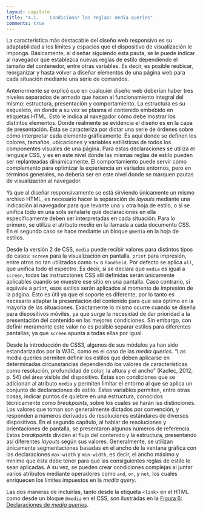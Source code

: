 ```yaml
---
layout: capitulo
title: "4.1.	Condicionar las reglas: media queries"
comments: true
---
```


La característica más destacable del diseño web responsivo es su adaptabilidad a los límites y espacios que el dispositivo de visualización le imponga. Básicamente, al diseñar siguiendo esta pauta, se le puede indicar al navegador que establezca nuevas reglas de estilo dependiendo el tamaño del contenedor, entre otras variables. Es decir, es posible reubicar, reorganizar y hasta volver a diseñar elementos de una página web para cada situación mediante una serie de comandos.

Anteriormente se explicó que en cualquier diseño web deberían haber tres niveles separados de armado que hacen al funcionamiento integral del mismo: estructura, presentación y comportamiento. La estructura es su esqueleto, en donde a su vez se plasma el contenido embebido en etiquetas HTML. Esto le indica al navegador cómo debe mostrar los distintos elementos. Donde realmente se evidencia el diseño es en la capa de presentación. Ésta se caracteriza por dictar una serie de órdenes sobre cómo interpretar cada elemento gráficamente. Es aquí donde se definen los colores, tamaños, ubicaciones y variables estilísticas de todos los componentes visuales de una página. Para estas declaraciones se utiliza el lenguaje CSS, y es en este nivel donde las mismas reglas de estilo pueden ser replanteadas dinámicamente. El comportamiento puede servir como complemento para optimizar la experiencia en variados entornos, pero en términos generales, no debería ser en este nivel donde se marquen pautas de visualización al navegador.

Ya que al diseñar responsivamente se está sirviendo únicamente un mismo archivo HTML, es necesario hacer la separación de _layouts_ mediante una indicación al navegador para que levante una u otra hoja de estilo, o si se unifica todo en una sola señalarle qué declaraciones en ella específicamente deben ser interpretadas en cada situación. Para lo primero, se utiliza el atributo _media_ en la llamada a cada documento CSS. En el segundo caso se hace mediante un bloque `@media` en la hoja de estilos.

Desde la versión 2 de CSS, `media` puede recibir valores para distintos tipos de casos: `screen` para la visualización en pantalla, `print` para impresión, entre otros no tan utilizados como `tv` o `handheld`. Por defecto se aplica `all`, que unifica todo el espectro. Es decir, si se declara que `media` es igual a `screen`, todas las instrucciones CSS allí definidas serán únicamente aplicables cuando se muestre ese sitio en una pantalla. Caso contrario, si equivale a `print`, esos estilos serán aplicados al momento de impresión de la página. Esto es útil ya que el soporte es diferente, por lo tanto es necesario adaptar la presentación del contenido para que sea óptimo en la mayoría de las situaciones. Exactamente lo mismo ocurre cuando se diseña para dispositivos móviles, ya que surge la necesidad de dar prioridad a la presentación del contenido en las mejores condiciones. Sin embargo, con definir meramente este valor no es posible separar estilos para diferentes pantallas, ya que `screen` apunta a todas ellas por igual.

Desde la introducción de CSS3, algunos de sus módulos ya han sido estandarizados por la W3C, como es el caso de las _media queries_. “Las media queries permiten definir los estilos que deben aplicarse en determinadas circunstancias dependiendo los valores de características como resolución, profundidad de color, la altura y el ancho” (Kadlec, 2012, p. 54) del área visible del dispositivo. Éstas son condiciones que se adicionan al atributo `media` y permiten limitar el entorno al que se aplica un conjunto de declaraciones de estilo. Estas variables permiten, entre otras cosas, indicar puntos de quiebre en una estructura, conocidos técnicamente como _breakpoints_, sobre los cuales se harán las distinciones. Los valores que toman son generalmente dictados por convención, y responden a números derivados de resoluciones estándares de diversos dispositivos. En el segundo capítulo, al hablar de resoluciones y orientaciones de pantalla, se presentaron algunos números de referencia. Estos _breakpoints_ dividen el flujo del contenido y la estructura, presentando así diferentes _layouts_ según sus valores. Generalmente, se utilizan únicamente segmentaciones basadas en el ancho de la ventana gráfica con las declaraciones `max-width` y `min-width`, es decir, el ancho máximo y mínimo que ésta debe tener para que las consiguientes reglas de estilo le sean aplicadas. A su vez, se pueden crear condiciones complejas al juntar varios atributos mediante operadores como `and`, `or`, y `not`, los cuales enriquecen los límites impuestos en la _media query_.

Las dos maneras de incluirlas, tanto desde la etiqueta `<link>` en el HTML como desde un bloque `@media` en el CSS, son ilustradas en la [Figura 6: Declaraciones de _media queries_](../../anexo).
